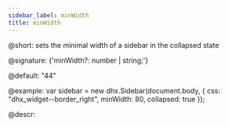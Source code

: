 ```yaml
---
sidebar_label: minWidth
title: minWidth
---          
```


@short: sets the minimal width of a sidebar in the collapsed state

@signature: {'minWidth?: number | string;'}

@default: "44"

@example: 
var sidebar = new dhx.Sidebar(document.body, {
    css: "dhx_widget--border_right",
    minWidth: 80,
    collapsed: true
});


@descr: 

